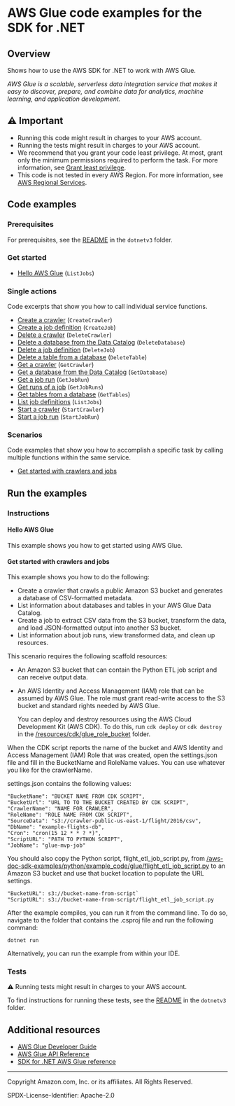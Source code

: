 <!--Generated by WRITEME on 2023-04-24 22:11:44.394014 (UTC)-->
# AWS Glue code examples for the SDK for .NET

## Overview

Shows how to use the AWS SDK for .NET to work with AWS Glue.

<!--custom.overview.start-->
<!--custom.overview.end-->

*AWS Glue is a scalable, serverless data integration service that makes it easy to discover, prepare, and combine data for analytics, machine learning, and application development.*

## ⚠ Important

* Running this code might result in charges to your AWS account.
* Running the tests might result in charges to your AWS account.
* We recommend that you grant your code least privilege. At most, grant only the minimum permissions required to perform the task. For more information, see [Grant least privilege](https://docs.aws.amazon.com/IAM/latest/UserGuide/best-practices.html#grant-least-privilege).
* This code is not tested in every AWS Region. For more information, see [AWS Regional Services](https://aws.amazon.com/about-aws/global-infrastructure/regional-product-services).

<!--custom.important.start-->
<!--custom.important.end-->

## Code examples

### Prerequisites

For prerequisites, see the [README](../README.md#Prerequisites) in the `dotnetv3` folder.


<!--custom.prerequisites.start-->
<!--custom.prerequisites.end-->


### Get started

* [Hello AWS Glue](Actions/HelloGlue.cs#L4) (`ListJobs`)

### Single actions

Code excerpts that show you how to call individual service functions.

* [Create a crawler](Actions/GlueWrapper.cs#L23) (`CreateCrawler`)
* [Create a job definition](Actions/GlueWrapper.cs#L76) (`CreateJob`)
* [Delete a crawler](Actions/GlueWrapper.cs#L120) (`DeleteCrawler`)
* [Delete a database from the Data Catalog](Actions/GlueWrapper.cs#L134) (`DeleteDatabase`)
* [Delete a job definition](Actions/GlueWrapper.cs#L148) (`DeleteJob`)
* [Delete a table from a database](Actions/GlueWrapper.cs#L162) (`DeleteTable`)
* [Get a crawler](Actions/GlueWrapper.cs#L176) (`GetCrawler`)
* [Get a database from the Data Catalog](Actions/GlueWrapper.cs#L218) (`GetDatabase`)
* [Get a job run](Actions/GlueWrapper.cs#L237) (`GetJobRun`)
* [Get runs of a job](Actions/GlueWrapper.cs#L252) (`GetJobRuns`)
* [Get tables from a database](Actions/GlueWrapper.cs#L284) (`GetTables`)
* [List job definitions](Actions/GlueWrapper.cs#L308) (`ListJobs`)
* [Start a crawler](Actions/GlueWrapper.cs#L328) (`StartCrawler`)
* [Start a job run](Actions/GlueWrapper.cs#L348) (`StartJobRun`)

### Scenarios

Code examples that show you how to accomplish a specific task by calling multiple
functions within the same service.

* [Get started with crawlers and jobs](Actions/GlueWrapper.cs) 

## Run the examples

### Instructions


<!--custom.instructions.start-->
<!--custom.instructions.end-->

#### Hello AWS Glue

This example shows you how to get started using AWS Glue.



#### Get started with crawlers and jobs

This example shows you how to do the following:

* Create a crawler that crawls a public Amazon S3 bucket and generates a database of CSV-formatted metadata.
* List information about databases and tables in your AWS Glue Data Catalog.
* Create a job to extract CSV data from the S3 bucket, transform the data, and load JSON-formatted output into another S3 bucket.
* List information about job runs, view transformed data, and clean up resources.

<!--custom.scenario_prereqs.glue_Scenario_GetStartedCrawlersJobs.start-->
This scenario requires the following scaffold resources:
* An Amazon S3 bucket that can contain the Python ETL job script and can receive
  output data.
* An AWS Identity and Access Management (IAM) role that can be assumed by AWS Glue.
  The role must grant read-write access to the S3 bucket and standard rights needed by
  AWS Glue.


  You can deploy and destroy resources using the AWS Cloud Development Kit
  (AWS CDK). To do this, run `cdk deploy` or `cdk destroy` in the
  [/resources/cdk/glue_role_bucket](/resources/cdk/glue_role_bucket) folder.
  
When the CDK script reports the name of the bucket and AWS Identity and Access Management (IAM) Role that was created, open the settings.json file and fill in
  the BucketName and RoleName values. You can use whatever you like for the crawlerName.

  settings.json contains the following values:

    "BucketName": "BUCKET NAME FROM CDK SCRIPT",
    "BucketUrl": "URL TO TO THE BUCKET CREATED BY CDK SCRIPT",
    "CrawlerName": "NAME FOR CRAWLER",
    "RoleName": "ROLE NAME FROM CDK SCRIPT",
    "SourceData": "s3://crawler-public-us-east-1/flight/2016/csv",
    "DbName": "example-flights-db",
    "Cron": "cron(15 12 * * ? *)",
    "ScriptURL": "PATH TO PYTHON SCRIPT",
    "JobName": "glue-mvp-job"

You should also copy the Python script, flight_etl_job_script.py, from
[/aws-doc-sdk-examples/python/example_code/glue/flight_etl_job_script.py](/aws-doc-sdk-examples/python/example_code/glue/flight_etl_job_script.py)
to an Amazon S3 bucket and use that bucket location to populate the URL settings.

    "BucketURL": s3://bucket-name-from-script`
    "ScriptURL": s3://bucket-name-from-script/flight_etl_job_script.py

<!--custom.scenario_prereqs.glue_Scenario_GetStartedCrawlersJobs.end-->

After the example compiles, you can run it from the command line. To do so, navigate to
the folder that contains the .csproj file and run the following command:

```
dotnet run
```
Alternatively, you can run the example from within your IDE.

<!--custom.scenarios.glue_Scenario_GetStartedCrawlersJobs.start-->
<!--custom.scenarios.glue_Scenario_GetStartedCrawlersJobs.end-->

### Tests

⚠ Running tests might result in charges to your AWS account.


To find instructions for running these tests, see the [README](../README.md#Tests)
in the `dotnetv3` folder.



<!--custom.tests.start-->
<!--custom.tests.end-->

## Additional resources

* [AWS Glue Developer Guide](https://docs.aws.amazon.com/glue/latest/dg/what-is-glue.html)
* [AWS Glue API Reference](https://docs.aws.amazon.com/glue/latest/dg/aws-glue-api.html)
* [SDK for .NET AWS Glue reference](https://docs.aws.amazon.com/sdkfornet/v3/apidocs/items/Glue/NGlue.html)

<!--custom.resources.start-->
<!--custom.resources.end-->

---

Copyright Amazon.com, Inc. or its affiliates. All Rights Reserved.

SPDX-License-Identifier: Apache-2.0